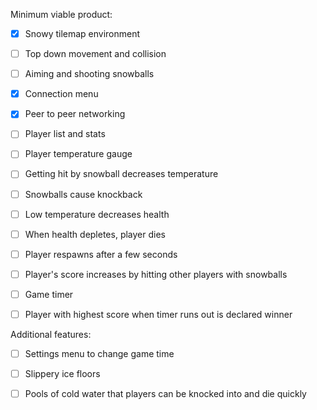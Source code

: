 Minimum viable product:

- [x] Snowy tilemap environment

- [ ] Top down movement and collision

- [ ] Aiming and shooting snowballs

- [x] Connection menu

- [x] Peer to peer networking

- [ ] Player list and stats

- [ ] Player temperature gauge

- [ ] Getting hit by snowball decreases temperature

- [ ] Snowballs cause knockback

- [ ] Low temperature decreases health

- [ ] When health depletes, player dies

- [ ] Player respawns after a few seconds

- [ ] Player's score increases by hitting other players with snowballs

- [ ] Game timer

- [ ] Player with highest score when timer runs out is declared winner

Additional features:

- [ ] Settings menu to change game time

- [ ] Slippery ice floors

- [ ] Pools of cold water that players can be knocked into and die quickly
